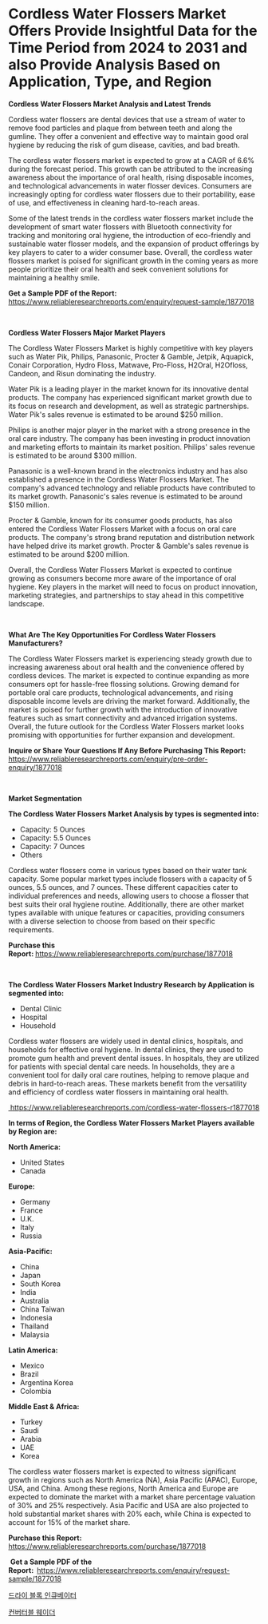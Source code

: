 <p><h1>Cordless Water Flossers Market Offers Provide Insightful Data for the Time Period from 2024 to 2031 and also Provide Analysis Based on Application, Type, and Region</h1></p><p><strong>Cordless Water Flossers Market Analysis and Latest Trends</strong></p>
<p><p>Cordless water flossers are dental devices that use a stream of water to remove food particles and plaque from between teeth and along the gumline. They offer a convenient and effective way to maintain good oral hygiene by reducing the risk of gum disease, cavities, and bad breath.</p><p>The cordless water flossers market is expected to grow at a CAGR of 6.6% during the forecast period. This growth can be attributed to the increasing awareness about the importance of oral health, rising disposable incomes, and technological advancements in water flosser devices. Consumers are increasingly opting for cordless water flossers due to their portability, ease of use, and effectiveness in cleaning hard-to-reach areas.</p><p>Some of the latest trends in the cordless water flossers market include the development of smart water flossers with Bluetooth connectivity for tracking and monitoring oral hygiene, the introduction of eco-friendly and sustainable water flosser models, and the expansion of product offerings by key players to cater to a wider consumer base. Overall, the cordless water flossers market is poised for significant growth in the coming years as more people prioritize their oral health and seek convenient solutions for maintaining a healthy smile.</p></p>
<p><strong>Get a Sample PDF of the Report:&nbsp;</strong> <a href="https://www.reliableresearchreports.com/enquiry/request-sample/1877018">https://www.reliableresearchreports.com/enquiry/request-sample/1877018</a></p>
<p>&nbsp;</p>
<p><strong>Cordless Water Flossers Major Market Players</strong></p>
<p><p>The Cordless Water Flossers Market is highly competitive with key players such as Water Pik, Philips, Panasonic, Procter & Gamble, Jetpik, Aquapick, Conair Corporation, Hydro Floss, Matwave, Pro-Floss, H2Oral, H2Ofloss, Candeon, and Risun dominating the industry.</p><p>Water Pik is a leading player in the market known for its innovative dental products. The company has experienced significant market growth due to its focus on research and development, as well as strategic partnerships. Water Pik's sales revenue is estimated to be around $250 million.</p><p>Philips is another major player in the market with a strong presence in the oral care industry. The company has been investing in product innovation and marketing efforts to maintain its market position. Philips' sales revenue is estimated to be around $300 million.</p><p>Panasonic is a well-known brand in the electronics industry and has also established a presence in the Cordless Water Flossers Market. The company's advanced technology and reliable products have contributed to its market growth. Panasonic's sales revenue is estimated to be around $150 million.</p><p>Procter & Gamble, known for its consumer goods products, has also entered the Cordless Water Flossers Market with a focus on oral care products. The company's strong brand reputation and distribution network have helped drive its market growth. Procter & Gamble's sales revenue is estimated to be around $200 million.</p><p>Overall, the Cordless Water Flossers Market is expected to continue growing as consumers become more aware of the importance of oral hygiene. Key players in the market will need to focus on product innovation, marketing strategies, and partnerships to stay ahead in this competitive landscape.</p></p>
<p>&nbsp;</p>
<p><strong>What Are The Key Opportunities For Cordless Water Flossers Manufacturers?</strong></p>
<p><p>The Cordless Water Flossers market is experiencing steady growth due to increasing awareness about oral health and the convenience offered by cordless devices. The market is expected to continue expanding as more consumers opt for hassle-free flossing solutions. Growing demand for portable oral care products, technological advancements, and rising disposable income levels are driving the market forward. Additionally, the market is poised for further growth with the introduction of innovative features such as smart connectivity and advanced irrigation systems. Overall, the future outlook for the Cordless Water Flossers market looks promising with opportunities for further expansion and development.</p></p>
<p><strong>Inquire or Share Your Questions If Any Before Purchasing This Report:</strong> <a href="https://www.reliableresearchreports.com/enquiry/pre-order-enquiry/1877018">https://www.reliableresearchreports.com/enquiry/pre-order-enquiry/1877018</a></p>
<p>&nbsp;</p>
<p><strong>Market Segmentation</strong></p>
<p><strong>The Cordless Water Flossers Market Analysis by types is segmented into:</strong></p>
<p><ul><li>Capacity: 5 Ounces</li><li>Capacity: 5.5 Ounces</li><li>Capacity: 7 Ounces</li><li>Others</li></ul></p>
<p><p>Cordless water flossers come in various types based on their water tank capacity. Some popular market types include flossers with a capacity of 5 ounces, 5.5 ounces, and 7 ounces. These different capacities cater to individual preferences and needs, allowing users to choose a flosser that best suits their oral hygiene routine. Additionally, there are other market types available with unique features or capacities, providing consumers with a diverse selection to choose from based on their specific requirements.</p></p>
<p><strong>Purchase this Report:&nbsp;</strong><a href="https://www.reliableresearchreports.com/purchase/1877018">https://www.reliableresearchreports.com/purchase/1877018</a></p>
<p>&nbsp;</p>
<p><strong>The Cordless Water Flossers Market Industry Research by Application is segmented into:</strong></p>
<p><ul><li>Dental Clinic</li><li>Hospital</li><li>Household</li></ul></p>
<p><p>Cordless water flossers are widely used in dental clinics, hospitals, and households for effective oral hygiene. In dental clinics, they are used to promote gum health and prevent dental issues. In hospitals, they are utilized for patients with special dental care needs. In households, they are a convenient tool for daily oral care routines, helping to remove plaque and debris in hard-to-reach areas. These markets benefit from the versatility and efficiency of cordless water flossers in maintaining oral health.</p></p>
<p><a href="https://www.reliableresearchreports.com/cordless-water-flossers-r1877018">&nbsp;https://www.reliableresearchreports.com/cordless-water-flossers-r1877018</a></p>
<p><strong>In terms of Region, the Cordless Water Flossers Market Players available by Region are:</strong></p>
<p>
    <p> <strong> North America: </strong>
        <ul>
            <li>United States</li>
            <li>Canada</li>
        </ul>
        </p> 
    <p> <strong> Europe: </strong>
        <ul>
            <li>Germany</li>
            <li>France</li>
            <li>U.K.</li>
            <li>Italy</li>
            <li>Russia</li>
        </ul>
        </p> 
    <p> <strong> Asia-Pacific: </strong>
        <ul>
            <li>China</li>
            <li>Japan</li>
            <li>South Korea</li>
            <li>India</li>
            <li>Australia</li>
            <li>China Taiwan</li>
            <li>Indonesia</li>
            <li>Thailand</li>
            <li>Malaysia</li>
        </ul>
        </p> 
    <p> <strong> Latin America: </strong>
        <ul>
            <li>Mexico</li>
            <li>Brazil</li>
            <li>Argentina Korea</li>
            <li>Colombia</li>
        </ul>
        </p> 
    <p> <strong> Middle East & Africa: </strong>
        <ul>
            <li>Turkey</li>
            <li>Saudi</li>
            <li>Arabia</li>
            <li>UAE</li>
            <li>Korea</li>
        </ul>
    </p>
    </p>
<p><p>The cordless water flossers market is expected to witness significant growth in regions such as North America (NA), Asia Pacific (APAC), Europe, USA, and China. Among these regions, North America and Europe are expected to dominate the market with a market share percentage valuation of 30% and 25% respectively. Asia Pacific and USA are also projected to hold substantial market shares with 20% each, while China is expected to account for 15% of the market share.</p></p>
<p><strong>Purchase this Report: </strong><a href="https://www.reliableresearchreports.com/purchase/1877018">https://www.reliableresearchreports.com/purchase/1877018</a></p>
<p>&nbsp;<strong>Get a Sample PDF of the Report:&nbsp;&nbsp;</strong><a href="https://www.reliableresearchreports.com/enquiry/request-sample/1877018">https://www.reliableresearchreports.com/enquiry/request-sample/1877018</a></p>
<p><strong></strong></p>
<p><p><a href="https://medium.com/@carolynurton5656/2024%EB%85%84%EB%B6%80%ED%84%B0-2031%EB%85%84%EA%B9%8C%EC%A7%80%EC%9D%98-%EA%B8%B0%EA%B0%84%EC%9D%84-%EC%9C%84%ED%95%9C-%EA%B1%B4%EC%A1%B0-%EB%B8%94%EB%A1%9D-%EC%9D%B8%ED%81%90%EB%B2%A0%EC%9D%B4%ED%84%B0-%EC%8B%9C%EC%9E%A5-%EB%B6%84%EC%84%9D-%EB%B0%8F-%ED%81%AC%EA%B8%B0-%EC%98%88%EC%B8%A1-428adbd04a9d">드라이 블록 인큐베이터</a></p><p><a href="https://medium.com/@bud567768/2024%EB%85%84%EB%B6%80%ED%84%B0-2031%EB%85%84%EA%B9%8C%EC%A7%80%EC%9D%98-%EA%B8%B0%EA%B0%84-%EB%8F%99%EC%95%88-%EB%B3%80%ED%99%98%EC%8B%9D-%EC%9B%A8%EC%9D%B4%EB%8D%94-%EC%8B%9C%EC%9E%A5-%EB%B6%84%EC%84%9D-%EB%B0%8F-%EA%B7%9C%EB%AA%A8-%EC%98%88%EC%B8%A1-3579fb0eb4f9">컨버터블 웨이더</a></p></p>
